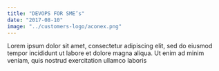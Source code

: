 ```yaml
---
title: "DEVOPS FOR SME’s"
date: "2017-08-10"
image: "../customers-logo/aconex.png"
---
```



Lorem ipsum dolor sit amet, consectetur adipiscing elit, sed do eiusmod tempor incididunt ut labore et dolore magna aliqua. Ut enim ad minim veniam, quis nostrud exercitation ullamco laboris